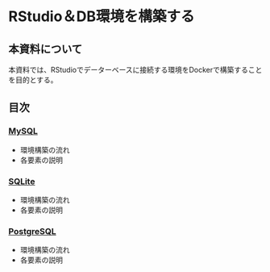 # RStudio＆DB環境を構築する

## 本資料について
本資料では、RStudioでデーターベースに接続する環境をDockerで構築することを目的とする。

## 目次

### [MySQL](MySQL/README.md)
 * 環境構築の流れ
 * 各要素の説明

 ### [SQLite](SQLite/README.md)
 * 環境構築の流れ
 * 各要素の説明

  ### [PostgreSQL](PostgreSQL/README.md)
 * 環境構築の流れ
 * 各要素の説明